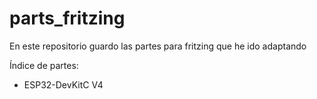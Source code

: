 # parts_fritzing
En este repositorio guardo las partes para fritzing que he ido adaptando

Índice de partes:
- ESP32-DevKitC V4
